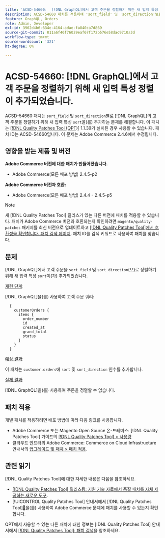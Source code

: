 ```yaml
---
title: 'ACSD-54660:  [!DNL GraphQL]에서 고객 주문을 정렬하기 위한 새 입력 특성 정렬'
description: ACSD-54660 패치를 적용하여 'sort_field' 및 'sort_direction'별로  [!DNL GraphQL] 의 고객 주문을 정렬하기 위해 새 입력 속성 'sort'가 추가되는 Adobe Commerce 문제를 수정하십시오.
feature: GraphQL, Orders
role: Admin, Developer
exl-id: 3962d4b6-634e-4164-adae-fa840ca7d869
source-git-commit: 011a6f46f76029eaf67f172b576e58dac9710a3d
workflow-type: tm+mt
source-wordcount: '321'
ht-degree: 0%

---
```


# ACSD-54660: [!DNL GraphQL]에서 고객 주문을 정렬하기 위해 새 입력 특성 정렬이 추가되었습니다.

ACSD-54660 패치는 `sort_field` 및 `sort_direction`별로 [!DNL GraphQL]의 고객 주문을 정렬하기 위해 새 입력 특성 `sort`을(를) 추가하는 문제를 해결합니다. 이 패치는 [[!DNL Quality Patches Tool (QPT)]](https://experienceleague.adobe.com/en/docs/commerce-operations/tools/quality-patches-tool/quality-patches-tool-to-self-serve-quality-patches) 1.1.39가 설치된 경우 사용할 수 있습니다. 패치 ID는 ACSD-54660입니다. 이 문제는 Adobe Commerce 2.4.6에서 수정됩니다.

## 영향을 받는 제품 및 버전

**Adobe Commerce 버전에 대한 패치가 만들어졌습니다.**

* Adobe Commerce(모든 배포 방법) 2.4.5-p2

**Adobe Commerce 버전과 호환:**

* Adobe Commerce(모든 배포 방법) 2.4.4 - 2.4.5-p5

>[!NOTE]
>
>새 [!DNL Quality Patches Tool] 릴리스가 있는 다른 버전에 패치를 적용할 수 있습니다. 패치가 Adobe Commerce 버전과 호환되는지 확인하려면 `magento/quality-patches` 패키지를 최신 버전으로 업데이트하고 [[!DNL Quality Patches Tool]에서 호환성을 확인합니다. 패치 검색 페이지](https://experienceleague.adobe.com/tools/commerce-quality-patches/index.html). 패치 ID를 검색 키워드로 사용하여 패치를 찾습니다.

## 문제

[!DNL GraphQL]에서 고객 주문을 `sort_field` 및 `sort_direction`(으)로 정렬하기 위해 새 입력 특성 `sort`이(가) 추가되었습니다.

<u>재현 단계</u>:

[!DNL GraphQL]을(를) 사용하여 고객 주문 쿼리:

```
  {
    customerOrders {
      items {
        order_number
        id
        created_at
        grand_total
        status
      }
    }
  }
```

<u>예상 결과</u>:

이 패치는 `customer.orders`에 `sort` 및 `sort_direction` 인수를 추가합니다.

<u>실제 결과</u>:

[!DNL GraphQL]을(를) 사용하여 주문을 정렬할 수 없습니다.

## 패치 적용

개별 패치를 적용하려면 배포 방법에 따라 다음 링크를 사용합니다.

* Adobe Commerce 또는 Magento Open Source 온-프레미스: [!DNL Quality Patches Tool] 가이드의 [[!DNL Quality Patches Tool] > 사용량](/help/tools/quality-patches-tool/usage.md)
* 클라우드 인프라의 Adobe Commerce: Commerce on Cloud Infrastructure 안내서의 [업그레이드 및 패치 > 패치 적용](https://experienceleague.adobe.com/docs/commerce-cloud-service/user-guide/develop/upgrade/apply-patches.html).

## 관련 읽기

[!DNL Quality Patches Tool]에 대한 자세한 내용은 다음을 참조하세요.

* [[!DNL Quality Patches Tool] 릴리스됨: 지원 기술 자료에서 품질 패치를 자체 제공하는 새로운 도구](https://experienceleague.adobe.com/en/docs/commerce-operations/tools/quality-patches-tool/quality-patches-tool-to-self-serve-quality-patches).
* [!UICONTROL Quality Patches Tool] 안내서에서  [!DNL Quality Patches Tool][&#128279;](/help/tools/quality-patches-tool/patches-available-in-qpt/check-patch-for-magento-issue-with-magento-quality-patches.md)을(를) 사용하여 Adobe Commerce 문제에 패치를 사용할 수 있는지 확인합니다.


QPT에서 사용할 수 있는 다른 패치에 대한 정보는 [!DNL Quality Patches Tool] 안내서에서 [[!DNL Quality Patches Tool]: 패치 검색](https://experienceleague.adobe.com/tools/commerce-quality-patches/index.html)을 참조하세요.
